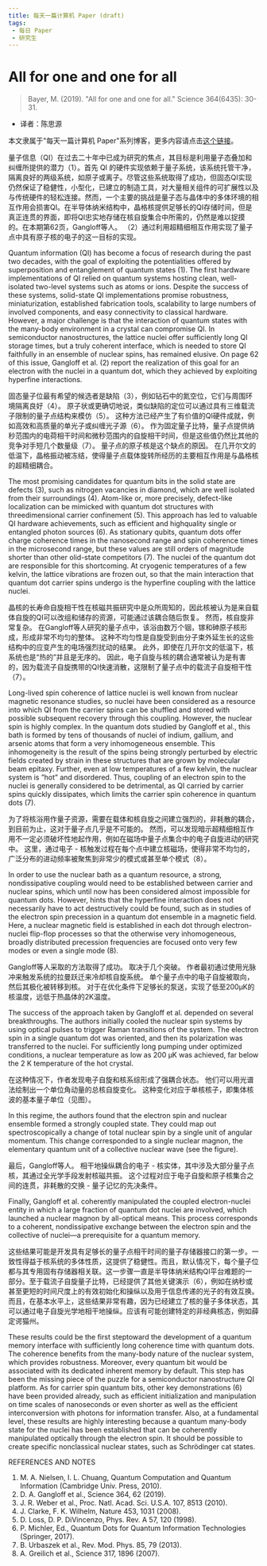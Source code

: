 ```yaml
---
title: 每天一篇计算机 Paper (draft)
tags: 
 - 每日 Paper
 - 研究生
---
```


# All for one and one for all

>Bayer, M. (2019). "All for one and one for all." Science 364(6435): 30-31.
- 译者：陈思源

本文隶属于"每天一篇计算机 Paper"系列博客，更多内容请点击[这个链接](https://seuite.github.io/tags/%E6%AF%8F%E6%97%A5-Paper/)。

量子信息（QI）在过去二十年中已成为研究的焦点，其目标是利用量子态叠加和纠缠所提供的潜力（1）。首先 QI 的硬件实现依赖于量子系统，该系统托管干净，隔离良好的两级系统，如原子或离子。尽管这些系统取得了成功，但固态QI实现仍然保证了稳健性，小型化，已建立的制造工具，对大量相关组件的可扩展性以及与传统硬件的轻松连接。然而，一个主要的挑战是量子态与晶体中的多体环境的相互作用会损害QI。在半导体纳米结构中，晶格核提供足够长的QI存储时间，但是真正连贯的界面，即将QI忠实地存储在核自旋集合中所需的，仍然是难以捉摸的。在本期第62页，Gangloff等人。 （2）通过利用超精细相互作用实现了量子点中具有原子核的电子的这一目标的实现。

Quantum information (QI) has become a focus of research during the past two decades, with the goal of exploiting the potentialities offered by superposition and entanglement of quantum states (1). The first hardware implementations of QI relied on quantum systems hosting clean, well-isolated two-level systems such as atoms or ions. Despite the success of these systems, solid-state QI implementations promise robustness, miniaturization, established fabrication tools, scalability to large numbers of involved components, and easy connectivity to classical hardware. However, a major challenge is that the interaction of quantum states with the many-body environment in a crystal can compromise QI. In semiconductor nanostructures, the lattice nuclei offer sufficiently long QI storage times, but a truly coherent interface, which is needed to store QI faithfully in an ensemble of nuclear spins, has remained elusive. On page 62 of this issue, Gangloff et al. (2) report the realization of this goal for an electron with the nuclei in a quantum dot, which they achieved by exploiting hyperfine interactions.

固态量子位最有希望的候选者是缺陷（3），例如钻石中的氮空位，它们与周围环境隔离良好（4）。 原子状或更确切地说，类似缺陷的定位可以通过具有三维载流子限制的量子点结构来模仿（5）。 这种方法已经产生了有价值的QI硬件成就，例如高效和高质量的单光子或纠缠光子源（6）。 作为固定量子比特，量子点提供纳秒范围内的电荷相干时间和微秒范围内的自旋相干时间，但是这些值仍然比其他的竞争对手短几个数量级（7）。 量子点的原子核是这个缺点的原因。 在几开尔文的低温下，晶格振动被冻结，使得量子点载体旋转所经历的主要相互作用是与晶格核的超精细耦合。

The most promising candidates for quantum bits in the solid state are defects (3), such as nitrogen vacancies in diamond, which are well isolated from their surroundings (4). Atom-like or, more precisely, defect-like localization can be mimicked with quantum dot structures with threedimensional carrier confinement (5). This approach has led to valuable QI hardware achievements, such as efficient and highquality single or entangled photon sources (6). As stationary qubits, quantum dots offer charge coherence times in the nanosecond range and spin coherence times in the microsecond range, but these values are still orders of magnitude shorter than other olid-state competitors (7). The nuclei of the quantum dot are responsible for this shortcoming. At cryogenic temperatures of a few kelvin, the lattice vibrations are frozen out, so that the main interaction that quantum dot carrier spins undergo is the hyperfine coupling with the lattice nuclei.

晶核的长寿命自旋相干性在核磁共振研究中是众所周知的，因此核被认为是来自载体自旋的QI可以改组和储存的资源，可能通过该耦合随后恢复。 然而，核自旋非常复杂。 在Gangloff等人研究的量子点中，该浴由数万个铟，镓和砷原子核形成，形成非常不均匀的整体。 这种不均匀性是自旋受到由分子束外延生长的这些结构中的应变产生的电场强烈扰动的结果。 此外，即使在几开尔文的低温下，核系统也是“热的”并且是无序的。 因此，电子自旋与核的耦合通常被认为是有害的，因为载流子自旋携带的QI快速消散，这限制了量子点中的载流子自旋相干性（7）。

Long-lived spin coherence of lattice nuclei is well known from nuclear magnetic resonance studies, so nuclei have been considered as a resource into which QI from the carrier spins can be shuffled and stored with possible subsequent recovery through this coupling. However, the nuclear spin is highly complex. In the quantum dots studied by Gangloff et al., this bath is formed by tens of thousands of nuclei of indium, gallium, and arsenic atoms that form a very inhomogeneous ensemble. This inhomogeneity is the result of the spins being strongly perturbed by electric fields created by strain in these structures that are grown by molecular beam epitaxy. Further, even at low temperatures of a few kelvin, the nuclear system is ”hot” and disordered. Thus, coupling of an electron spin to the nuclei is generally considered to be detrimental, as QI carried by carrier spins quickly dissipates, which limits the carrier spin coherence in quantum dots (7).

为了将核浴用作量子资源，需要在载体和核自旋之间建立强烈的，非耗散的耦合，到目前为止，这对于量子点几乎是不可能的。 然而，可以发现暗示超精细相互作用不一定必须破坏性地起作用，例如在磁场中量子点集合中的电子自旋进动的研究中。 这里，通过电子 - 核触发过程在每个点中建立核磁场，使得非常不均匀的，广泛分布的进动频率被聚焦到非常少的模式或甚至单个模式（8）。

In order to use the nuclear bath as a quantum resource, a strong, nondissipative coupling would need to be established between carrier and nuclear spins, which until now has been considered almost impossible for quantum dots. However, hints that the hyperfine interaction does not necessarily have to act destructively could be found, such as in studies of the electron spin precession in a quantum dot ensemble in a magnetic field. Here, a nuclear magnetic field is established in each dot through electron-nuclei flip-flop processes so that the otherwise very inhomogeneous, broadly distributed precession frequencies are focused onto very few modes or even a single mode (8).

Gangloff等人采取的方法取得了成功。 取决于几个突破。 作者最初通过使用光脉冲来触发系统的拉曼跃迁来冷却核自旋系统。 单个量子点中的电子自旋被取向，然后其极化被转移到核。 对于在优化条件下足够长的泵送，实现了低至200μK的核温度，远低于热晶体的2K温度。

The success of the approach taken by Gangloff et al. depended on several breakthroughs. The authors initially cooled the nuclear spin systems by using optical pulses to trigger Raman transitions of the system. The electron spin in a single quantum dot was oriented, and then its polarization was transferred to the nuclei. For sufficiently long pumping under optimized conditions, a nuclear temperature as low as 200 µK was achieved, far below the 2 K temperature of the hot crystal.

在这种情况下，作者发现电子自旋和核系综形成了强耦合状态。 他们可以用光谱法绘制出一个单位角动量的总核自旋变化。 这种变化对应于单核核子，即集体核波的基本量子单位（见图）。

In this regime, the authors found that the electron spin and nuclear ensemble formed a strongly coupled state. They could map out spectroscopically a change of total nuclear spin by a single unit of angular momentum. This change corresponded to a single nuclear magnon, the elementary quantum unit of a collective nuclear wave (see the figure).

最后，Gangloff等人。 相干地操纵耦合的电子 - 核实体，其中涉及大部分量子点核，其通过全光学手段发射核磁共振。 这个过程对应于电子自旋和原子核集合之间的连贯，非耗散的交换 - 量子记忆的先决条件。

Finally, Gangloff et al. coherently manipulated the coupled electron-nuclei entity in which a large fraction of quantum dot nuclei are involved, which launched a nuclear magnon by all-optical means. This process corresponds to a coherent, nondissipative exchange between the electron spin and the collective of nuclei—a prerequisite for a quantum memory.

这些结果可能是开发具有足够长的量子点相干时间的量子存储器接口的第一步。一致性得益于核系统的多体性质，这提供了稳健性。而且，默认情况下，每个量子位都与其专用固有存储器相关联。这一步骤一直是半导体纳米结构QI平台难题的一部分。至于载流子自旋量子比特，已经提供了其他关键演示（6），例如在纳秒或甚至更短的时间尺度上的有效初始化和操纵以及用于信息传递的光子的有效互换。而且，在基本水平上，这些结果非常有趣，因为已经建立了核的量子多体状态，其可以通过电子自旋光学地相干地操纵。应该有可能创建特定的非经典核态，例如薛定谔猫州。

These results could be the first steptoward the development of a quantum memory interface with sufficiently long coherence time with quantum dots. The coherence benefits from the many-body nature of the nuclear system, which provides robustness. Moreover, every quantum bit would be associated with its dedicated inherent memory by default. This step has been the missing piece of the puzzle for a semiconductor nanostructure QI platform. As for carrier spin quantum bits, other key demonstrations (6) have been provided already, such as efficient initialization and manipulation on time scales of nanoseconds or even shorter as well as the efficient interconversion with photons for information transfer. Also, at a fundamental level, these results are highly interesting because a quantum many-body state for the nuclei has been established that can be coherently manipulated optically through the electron spin. It should be possible to create specific nonclassical nuclear states, such as Schrödinger cat states. 

REFERENCES AND NOTES 
1. M. A. Nielsen, I. L. Chuang, Quantum Computation and Quantum Information (Cambridge Univ. Press, 2010).
2. D. A. Gangloff et al., Science 364, 62 (2019). 
3. J. R. Weber et al., Proc. Natl. Acad. Sci. U.S.A. 107, 8513 (2010).
4. J. Clarke, F. K. Wilhelm, Nature 453, 1031 (2008).
5. D. Loss, D. P. DiVincenzo, Phys. Rev. A 57, 120 (1998). 
6. P. Michler, Ed., Quantum Dots for Quantum Information Technologies (Springer, 2017).
7. B. Urbaszek et al., Rev. Mod. Phys. 85, 79 (2013). 
8. A. Greilich et al., Science 317, 1896 (2007).